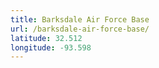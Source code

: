```yaml
---
title: Barksdale Air Force Base
url: /barksdale-air-force-base/
latitude: 32.512
longitude: -93.598
---
```

